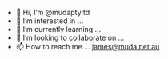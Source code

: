 - 👋 Hi, I’m @mudaptyltd
- 👀 I’m interested in ...
- 🌱 I’m currently learning ...
- 💞️ I’m looking to collaborate on ...
- 📫 How to reach me ... james@muda.net.au

<!---
mudaptyltd/mudaptyltd is a ✨ special ✨ repository because its `README.md` (this file) appears on your GitHub profile.
You can click the Preview link to take a look at your changes.
--->
